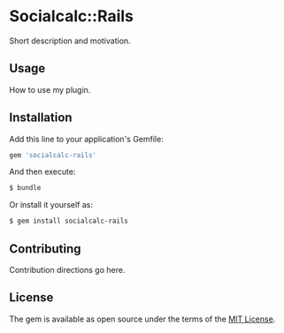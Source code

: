# Socialcalc::Rails
Short description and motivation.

## Usage
How to use my plugin.

## Installation
Add this line to your application's Gemfile:

```ruby
gem 'socialcalc-rails'
```

And then execute:
```bash
$ bundle
```

Or install it yourself as:
```bash
$ gem install socialcalc-rails
```

## Contributing
Contribution directions go here.

## License
The gem is available as open source under the terms of the [MIT License](http://opensource.org/licenses/MIT).
